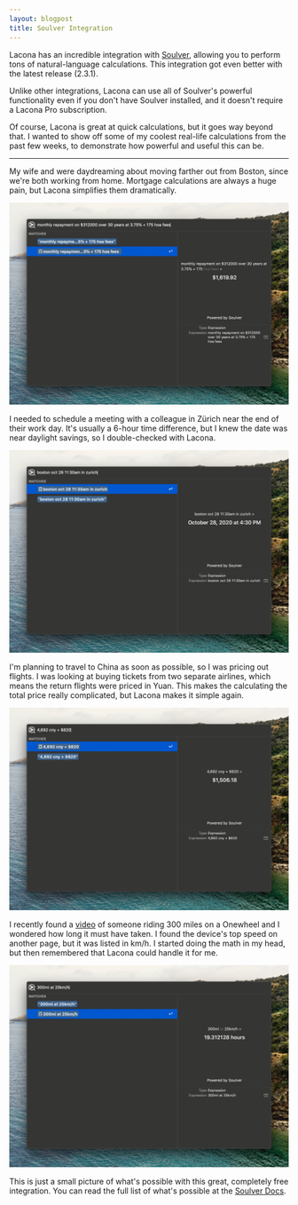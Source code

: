 ```yaml
---
layout: blogpost
title: Soulver Integration
---
```


Lacona has an incredible integration with [Soulver](https://soulver.app), allowing you to perform tons of natural-language calculations. This integration got even better with the latest release (2.3.1).

Unlike other integrations, Lacona can use all of Soulver's powerful functionality even if you don't have Soulver installed, and it doesn't require a Lacona Pro subscription.

Of course, Lacona is great at quick calculations, but it goes way beyond that. I wanted to show off some of my coolest real-life calculations from the past few weeks, to demonstrate how powerful and useful this can be.

---

My wife and were daydreaming about moving farther out from Boston, since we're both working from home. Mortgage calculations are always a huge pain, but Lacona simplifies them dramatically.

![monthly repayment on $312000 over 30 years at 3.75% + 175 hoa fees](/img/posts/soulver-1.png)

I needed to schedule a meeting with a colleague in Zürich near the end of their work day. It's usually a 6-hour time difference, but I knew the date was near daylight savings, so I double-checked with Lacona.

![boston oct 28 11:30am in zurich](/img/posts/soulver-2.png)

I'm planning to travel to China as soon as possible, so I was pricing out flights. I was looking at buying tickets from two separate airlines, which means the return flights were priced in Yuan. This makes the calculating the total price really complicated, but Lacona makes it simple again.

![4,692 cny + $820](/img/posts/soulver-3.png)

I recently found a [video](https://www.youtube.com/watch?v=I2z6OmXVi0U) of someone riding 300 miles on a Onewheel and I wondered how long it must have taken. I found the device's top speed on another page, but it was listed in km/h. I started doing the math in my head, but then remembered that Lacona could handle it for me.

![300mi at 25km/h](/img/posts/soulver-4.png)

This is just a small picture of what's possible with this great, completely free integration. You can read the full list of what's possible at the [Soulver Docs](https://documentation.soulver.app/).

